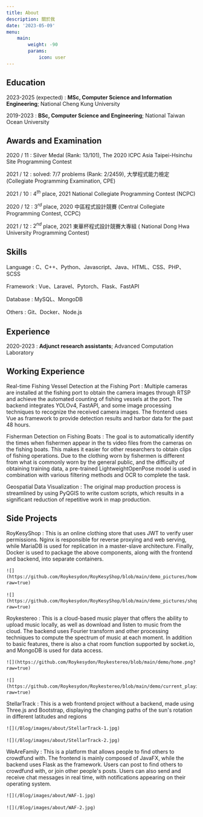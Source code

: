 ```yaml
---
title: About
description: 關於我
date: '2023-05-09'
menu:
    main: 
        weight: -90
        params:
            icon: user
---
```


<!-- Roykesydon -->
<!-- ============ -->

Education
---------

2023-2025 (expected)
:   ****MSc, Computer Science and Information Engineering****; National Cheng Kung University

2019-2023
:   ****BSc, Computer Science and Engineering****; National Taiwan Ocean University

Awards and Examination
----------------------------------------

2020 / 11
: Silver Medal (Rank: 13/101), The 2020 ICPC Asia Taipei-Hsinchu Site Programming Contest 

2021 / 12
: solved: 7/7 problems (Rank: 2/2459), 大學程式能力檢定 (Collegiate Programming Examination, CPE)

2021 / 10
: $4^{th}$ place, 2021 National Collegiate Programming Contest (NCPC)

2020 / 12
: $3^{rd}$ place, 2020 中區程式設計競賽 (Central Collegiate Programming Contest, CCPC)

2021 / 12 
: $2^{nd}$ place, 2021 東華杯程式設計競賽大專組 ( National Dong Hwa University Programming Contest)


Skills
---------------------
Language
: C、C++、Python、Javascript、Java、HTML、CSS、PHP、SCSS

Framework
: Vue、Laravel、Pytorch、Flask、FastAPI

Database
: MySQL、MongoDB

Others 
: Git、Docker、Node.js

Experience
----------

2020-2023
:   ****Adjunct research assistants****; Advanced Computation Laboratory

Working Experience
----------

Real-time Fishing Vessel Detection at the Fishing Port
: Multiple cameras are installed at the fishing port to obtain the camera images through RTSP and achieve the automated counting of fishing vessels at the port. The backend integrates YOLOv4, FastAPI, and some image processing techniques to recognize the received camera images. The frontend uses Vue as framework to provide detection results and harbor data for the past 48 hours.

Fisherman Detection on Fishing Boats
: The goal is to automatically identify the times when fishermen appear in the ts video files from the cameras on the fishing boats. This makes it easier for other researchers to obtain clips of fishing operations. Due to the clothing worn by fishermen is different from what is commonly worn by the general public, and the difficulty of obtaining training data, a pre-trained LightweightOpenPose model is used in combination with various filtering methods and OCR to complete the task.

Geospatial Data Visualization
: The original map production process is streamlined by using PyQGIS to write custom scripts, which results in a significant reduction of repetitive work in map production.

Side Projects
--------------------

RoyKesyShop
: This is an online clothing store that uses JWT to verify user permissions. Nginx is responsible for reverse proxying and web serving, while MariaDB is used for replication in a master-slave architecture. Finally, Docker is used to package the above components, along with the frontend and backend, into separate containers.

    ![](https://github.com/Roykesydon/RoyKesyShop/blob/main/demo_pictures/home_dark.png?raw=true)

    ![](https://github.com/Roykesydon/RoyKesyShop/blob/main/demo_pictures/shop_1.png?raw=true)


Roykestereo
: This is a cloud-based music player that offers the ability to upload music locally, as well as download and listen to music from the cloud. The backend uses Fourier transform and other processing techniques to compute the spectrum of music at each moment. In addition to basic features, there is also a chat room function supported by socket.io, and MongoDB is used for data access.

    ![](https://github.com/Roykesydon/Roykestereo/blob/main/demo/home.png?raw=true)

    ![](https://github.com/Roykesydon/Roykestereo/blob/main/demo/current_playing.png?raw=true)

StellarTrack
: This is a web frontend project without a backend, made using Three.js and Bootstrap, displaying the changing paths of the sun's rotation in different latitudes and regions

    ![](/Blog/images/about/StellarTrack-1.jpg)

    ![](/Blog/images/about/StellarTrack-2.jpg)

WeAreFamily
: This is a platform that allows people to find others to crowdfund with. The frontend is mainly composed of JavaFX, while the backend uses Flask as the framework. Users can post to find others to crowdfund with, or join other people's posts. Users can also send and receive chat messages in real time, with notifications appearing on their operating system.

    ![](/Blog/images/about/WAF-1.jpg)

    ![](/Blog/images/about/WAF-2.jpg)


